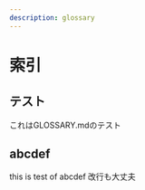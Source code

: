 ```yaml
---
description: glossary
---
```


# 索引

## テスト

これはGLOSSARY.mdのテスト

## abcdef

this is test of abcdef
改行も大丈夫
